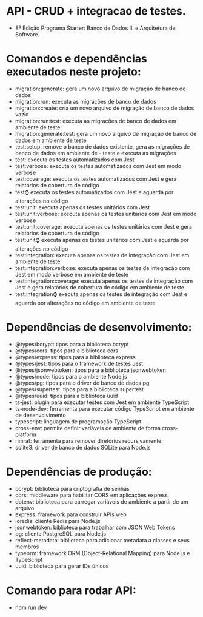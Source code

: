 # API - CRUD + integracao de testes. 
- 8ª Edição Programa Starter: Banco de Dados III e Arquitetura de Software. 

# Comandos e dependências executados neste projeto:

- migration:generate: gera um novo arquivo de migração de banco de dados
- migration:run: executa as migrações de banco de dados
- migration:create: cria um novo arquivo de migração de banco de dados vazio
- migration:run:test: executa as migrações de banco de dados em ambiente de teste
- migration:generate:test: gera um novo arquivo de migração de banco de dados em ambiente de teste
- test:setup: remove o banco de dados existente, gera as migrações de banco de dados em ambiente de - teste e executa as migrações
- test: executa os testes automatizados com Jest
- test:verbose: executa os testes automatizados com Jest em modo verbose
- test:coverage: executa os testes automatizados com Jest e gera relatórios de cobertura de código
- test:watch: executa os testes automatizados com Jest e aguarda por alterações no código
- test:unit: executa apenas os testes unitários com Jest
- test:unit:verbose: executa apenas os testes unitários com Jest em modo verbose
- test:unit:coverage: executa apenas os testes unitários com Jest e gera relatórios de cobertura de código
- test:unit:watch: executa apenas os testes unitários com Jest e aguarda por alterações no código
- test:integration: executa apenas os testes de integração com Jest em ambiente de teste
- test:integration:verbose: executa apenas os testes de integração com Jest em modo verbose em ambiente de teste
- test:integration:coverage: executa apenas os testes de integração com Jest e gera relatórios de cobertura de código em ambiente de teste
- test:integration:watch: executa apenas os testes de integração com Jest e aguarda por alterações no código em ambiente de teste

# Dependências de desenvolvimento: 

- @types/bcrypt: tipos para a biblioteca bcrypt
- @types/cors: tipos para a biblioteca cors
- @types/express: tipos para a biblioteca express
- @types/jest: tipos para o framework de testes Jest
- @types/jsonwebtoken: tipos para a biblioteca jsonwebtoken
- @types/node: tipos para o ambiente Node.js
- @types/pg: tipos para o driver de banco de dados pg
- @types/supertest: tipos para a biblioteca supertest
- @types/uuid: tipos para a biblioteca uuid
- ts-jest: plugin para executar testes com Jest em ambiente TypeScript
- ts-node-dev: ferramenta para executar código TypeScript em ambiente de desenvolvimento
- typescript: linguagem de programação TypeScript
- cross-env: permite definir variáveis de ambiente de forma cross-platform
- rimraf: ferramenta para remover diretórios recursivamente
- sqlite3: driver de banco de dados SQLite para Node.js

# Dependências de produção: 

- bcrypt: biblioteca para criptografia de senhas
- cors: middleware para habilitar CORS em aplicações express
- dotenv: biblioteca para carregar variáveis de ambiente a partir de um arquivo
- express: framework para construir APIs web
- ioredis: cliente Redis para Node.js
- jsonwebtoken: biblioteca para trabalhar com JSON Web Tokens
- pg: cliente PostgreSQL para Node.js
- reflect-metadata: biblioteca para adicionar metadata a classes e seus membros
- typeorm: framework ORM (Object-Relational Mapping) para Node.js e TypeScript
- uuid: biblioteca para gerar IDs únicos

# Comando para rodar API:
- npm run dev